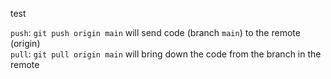 test

`push`: `git push origin main` will send code (branch `main`) to the remote (origin)  
`pull`: `git pull origin main` will bring down the code from the branch in the remote

